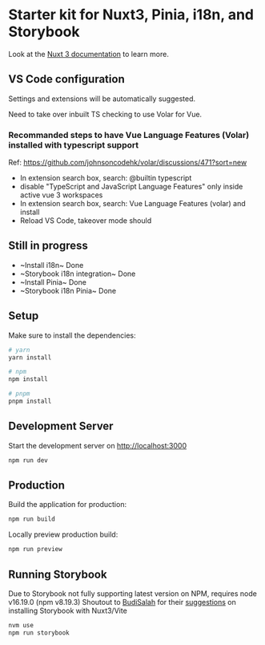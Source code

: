 # Starter kit for Nuxt3, Pinia, i18n, and Storybook

Look at the [Nuxt 3 documentation](https://nuxt.com/docs/getting-started/introduction) to learn more.

## VS Code configuration

Settings and extensions will be automatically suggested.

Need to take over inbuilt TS checking to use Volar for Vue.

### Recommanded steps to have Vue Language Features (Volar) installed with typescript support

Ref: <https://github.com/johnsoncodehk/volar/discussions/471?sort=new>

- In extension search box, search: @builtin typescript
- disable "TypeScript and JavaScript Language Features" only inside active vue 3 workspaces
- In extension search box, search: Vue Language Features (volar) and install
- Reload VS Code, takeover mode should

## Still in progress

- ~Install i18n~ Done
- ~Storybook i18n integration~ Done
- ~Install Pinia~ Done
- ~Storybook i18n Pinia~ Done

## Setup

Make sure to install the dependencies:

```bash
# yarn
yarn install

# npm
npm install

# pnpm
pnpm install
```

## Development Server

Start the development server on <http://localhost:3000>

```bash
npm run dev
```

## Production

Build the application for production:

```bash
npm run build
```

Locally preview production build:

```bash
npm run preview
```

## Running Storybook

Due to Storybook not fully supporting latest version on NPM, requires node v16.19.0 (npm v8.19.3)
Shoutout to [BudiSalah](https://github.com/BudiSalah) for their [suggestions](https://github.com/storybookjs/storybook/issues/20312#issuecomment-1417098012) on installing Storybook with Nuxt3/Vite

```bash
nvm use
npm run storybook
```
